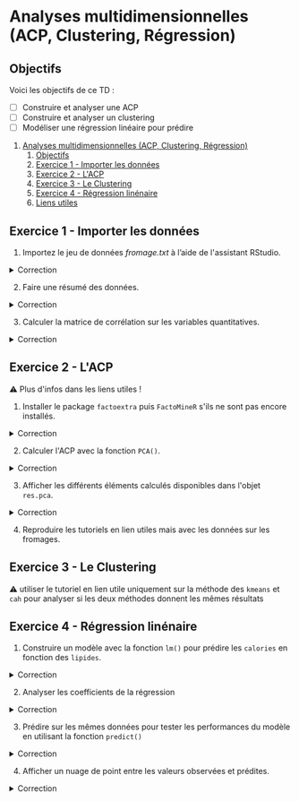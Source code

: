 # Analyses multidimensionnelles (ACP, Clustering, Régression)

## Objectifs
Voici les objectifs de ce TD :
- [ ] Construire et analyser une ACP
- [ ] Construire et analyser un clustering
- [ ] Modéliser une régression linéaire pour prédire

1. [Analyses multidimensionnelles (ACP, Clustering, Régression)](#analyses-multidimensionnelles-acp-clustering-régression)
   1. [Objectifs](#objectifs)
   2. [Exercice 1 - Importer les données](#exercice-1---importer-les-données)
   3. [Exercice 2 - L'ACP](#exercice-2---lacp)
   4. [Exercice 3 - Le Clustering](#exercice-3---le-clustering)
   5. [Exercice 4 - Régression linénaire](#exercice-4---régression-linénaire)
   6. [Liens utiles](#liens-utiles)


## Exercice 1 - Importer les données

1. Importez le jeu de données *fromage.txt* à l’aide de l'assistant RStudio.
<details>
<summary>Correction</summary>

```r
fromage <- read.delim("fromage.txt")
View(fromage)
```
</details>


2. Faire une résumé des données.
<details>
<summary>Correction</summary>

```r
summary(fromage)
```
</details>

3. Calculer la matrice de corrélation sur les variables quantitatives.
<details>
<summary>Correction</summary>

```r
ls_quantiColonne <- colnames(fromage)[-1]
cor(fromage[    , ls_quantiColonne   ])
```
</details>

## Exercice 2 - L'ACP

:warning: Plus d'infos dans les liens utiles !

1. Installer le package `factoextra` puis `FactoMineR` s'ils ne sont pas encore installés.
<details>
<summary>Correction</summary>

```r
# Liste des packages à installer
packages <- c("factoextra", "FactoMineR")

# Vérifier et installer chaque package
for (pkg in packages) {
  if (!requireNamespace(pkg, quietly = TRUE)) {
    install.packages(pkg)
  }
}

library(factoextra)
library(FactoMineR)
```
</details>

2. Calculer l'ACP avec la fonction `PCA()`.
<details>
<summary>Correction</summary>

```r
res.pca <- PCA(fromage[  , ls_quantiColonne  ], scale.unit = TRUE, ncp = 9, graph = TRUE)
```
</details>

3. Afficher les différents éléments calculés disponibles dans l'objet `res.pca`.
<details>
<summary>Correction</summary>

```r
attributes(res.pca)
```
</details>

4. Reproduire les tutoriels en lien utiles mais avec les données sur les fromages.

## Exercice 3 - Le Clustering

:warning: utiliser le tutoriel en lien utile uniquement sur la méthode des `kmeans` et `cah` pour analyser si les deux méthodes donnent les mêmes résultats

## Exercice 4 - Régression linénaire

1. Construire un modèle avec la fonction `lm()` pour prédire les `calories` en fonction des `lipides`.
<details>
<summary>Correction</summary>

```r
model_simple <- lm(calories ~ lipides, data = fromage)
```
</details>

2. Analyser les coefficients de la régression
<details>
<summary>Correction</summary>

```r
attributes(model_simple)
model_simple$coefficients
```
</details>

3. Prédire sur les mêmes données pour tester les performances du modèle en utilisant la fonction `predict()`
<details>
<summary>Correction</summary>

```r
pred <- predict(object = model_simple, newdata = fromage)
```
</details>

4. Afficher un nuage de point entre les valeurs observées et prédites.
<details>
<summary>Correction</summary>

```r
plot(x = fromage$calories, y = pred)
```

5. Calculer deux métriques de performance, le `RMSE` et la coefficient de corrélation entre les valeurs observées et prédites.
<details>
<summary>Correction</summary>

```r
SE <- (fromage$calories - pred)^2
MSE <- mean(SE)
RMSE <- sqrt(MSE)
RMSE
cor(x = fromage$calories, y = pred)
```
</details>

6. Même questions que les précédentes mais avec une régression linéaire multiple pour prédire les calories en fonction de toutes les autres variables quantitatives.
<details>
<summary>Correction</summary>

```r
model_simple <- lm(calories ~ ., data = fromage)
attributes(model_simple)
model_simple$coefficients
pred <- predict(object = model_simple, newdata = fromage)

plot(x = fromage$calories, y = pred)
SE <- (fromage$calories - pred)^2
MSE <- mean(SE)
RMSE <- sqrt(MSE)
cor(x = fromage$calories, y = pred)
```
</details>


## Liens utiles

Voici quelques liens utiles :

- [Cours sur la programmation R](https://asardell.github.io/programmation-r/)
- [ACP rapide ](http://www.sthda.com/french/articles/38-methodes-des-composantes-principales-dans-r-guide-pratique/82-acp-dans-r-avec-factominer-scripts-faciles-et-cours/)
- [ACP en détail](http://www.sthda.com/french/articles/38-methodes-des-composantes-principales-dans-r-guide-pratique/73-acp-analyse-en-composantes-principales-avec-r-l-essentiel/)
- [Les analyses factorielles](http://www.sthda.com/french/articles/38-methodes-des-composantes-principales-dans-r-guide-pratique/)
- [CAH express avec Ricco](https://eric.univ-lyon2.fr/ricco/cours/didacticiels/R/cah_kmeans_avec_r.pdf)




